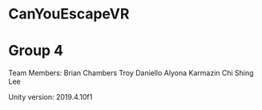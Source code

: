 # CanYouEscapeVR
# Group 4
Team Members: 
 Brian Chambers
 Troy Daniello
 Alyona Karmazin
 Chi Shing Lee
 
 Unity version: 2019.4.10f1
